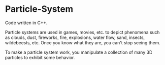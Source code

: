 # Particle-System

Code written in C++.

Particle systems are used in games, movies, etc. to depict phenomena such as clouds, dust, fireworks, fire, explosions, water flow, sand, insects, wildebeests, etc. Once you know what they are, you can't stop seeing them.

To make a particle system work, you manipulate a collection of many 3D particles to exhibit some behavior. 
